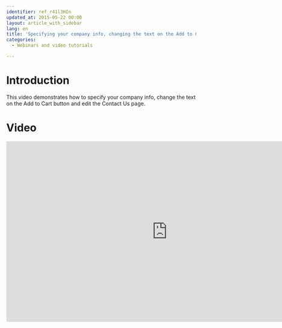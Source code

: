 ```yaml
---
identifier: ref_r41l3HIn
updated_at: 2015-05-22 00:00
layout: article_with_sidebar
lang: en
title: 'Specifying your company info, changing the text on the Add to Cart button and editing the Contact Us page in X-Cart 5'
categories:
  - Webinars and video tutorials

---
```



# Introduction

This video demonstrates how to specify your company info, change the text on the Add to Cart button and edit the Contact Us page.

# Video

<iframe class="youtube-player" type="text/html" style="width: 853px; height: 480px" src="https://www.youtube.com/embed/p_NYvk3-hmQ" frameborder="0"></iframe>